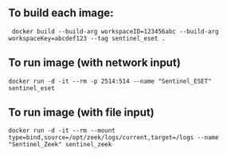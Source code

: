 ## To build each image:
``` docker build --build-arg workspaceID=123456abc --build-arg workspaceKey=abcdef123 --tag sentinel_eset .```

## To run image (with network input)
``` docker run -d -it --rm -p 2514:514 --name "Sentinel_ESET" sentinel_eset ```

## To run image (with file input)
``` docker run -d -it --rm --mount type=bind,source=/opt/zeek/logs/current,target=/logs --name "Sentinel_Zeek" sentinel_zeek ```

